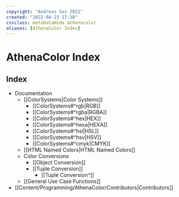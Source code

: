```yaml
---
copyright: "Andreas Sas 2022"
created: "2022-04-23 17:30"
cssclass: metaDataHide athenacolor
aliases: [AthenaColor Index]
---
```

# AthenaColor Index
## Index

- Documentation
    - [[ColorSystems|Color Systems]]
        - [[ColorSystems#^rgb|RGB]]
        - [[ColorSystems#^rgba|RGBA]]
        - [[ColorSystems#^hex|HEX]]
        - [[ColorSystems#^hexa|HEXA]]
        - [[ColorSystems#^hsl|HSL]]
        - [[ColorSystems#^hsv|HSV]]
        - [[ColorSystems#^cmyk|CMYK]]
    - [[HTML Named Colors|HTML Named Colors]]
    - Color Conversions
        - [[Object Conversion]]
        - [[Tuple Conversion]]
            - [[Tuple Conversion^]]
    - [[General Use Case Functions]]
- [[Content/Programming/AthenaColor/Contributors|Contributors]]
